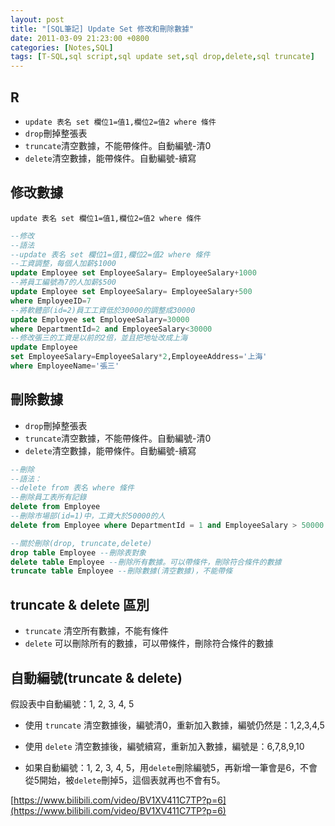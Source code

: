```yaml
---
layout: post
title: "[SQL筆記] Update Set 修改和刪除數據"
date: 2011-03-09 21:23:00 +0800
categories: [Notes,SQL]
tags: [T-SQL,sql script,sql update set,sql drop,delete,sql truncate]
---
```


## R
- `update 表名 set 欄位1=值1,欄位2=值2 where 條件`
- `drop`刪掉整張表
- `truncate`清空數據，不能帶條件。自動編號-清0
- `delete`清空數據，能帶條件。自動編號-續寫
        
## 修改數據
`update 表名 set 欄位1=值1,欄位2=值2 where 條件`

```sql
--修改
--語法
--update 表名 set 欄位1=值1,欄位2=值2 where 條件
--工資調整，每個人加薪$1000
update Employee set EmployeeSalary= EmployeeSalary+1000
--將員工編號為7的人加薪$500
update Employee set EmployeeSalary= EmployeeSalary+500
where EmployeeID=7
--將軟體部(id=2)員工工資低於30000的調整成30000
update Employee set EmployeeSalary=30000
where DepartmentId=2 and EmployeeSalary<30000
--修改張三的工資是以前的2倍，並且把地址改成上海
update Employee 
set EmployeeSalary=EmployeeSalary*2,EmployeeAddress='上海'
where EmployeeName='張三'
```

## 刪除數據
- `drop`刪掉整張表
- `truncate`清空數據，不能帶條件。自動編號-清0
- `delete`清空數據，能帶條件。自動編號-續寫

```sql
--刪除
--語法：
--delete from 表名 where 條件
--刪除員工表所有記錄
delete from Employee
--刪除市場部(id=1)中，工資大於50000的人
delete from Employee where DepartmentId = 1 and EmployeeSalary > 50000

--關於刪除(drop, truncate,delete)
drop table Employee --刪除表對象
delete table Employee --刪除所有數據。可以帶條件，刪除符合條件的數據
truncate table Employee --刪除數據(清空數據)，不能帶條
```

## truncate & delete 區別
- `truncate` 清空所有數據，不能有條件
- `delete` 可以刪除所有的數據，可以帶條件，刪除符合條件的數據

## 自動編號(truncate & delete)
假設表中自動編號：1, 2, 3, 4, 5
- 使用 `truncate` 清空數據後，編號清0，重新加入數據，編號仍然是：1,2,3,4,5
- 使用 `delete` 清空數據後，編號續寫，重新加入數據，編號是：6,7,8,9,10

- 如果自動編號：1, 2, 3, 4, 5，用`delete`刪除編號5，再新增一筆會是6，不會從5開始，被`delete`刪掉5，這個表就再也不會有5。


[https://www.bilibili.com/video/BV1XV411C7TP?p=6](https://www.bilibili.com/video/BV1XV411C7TP?p=6)